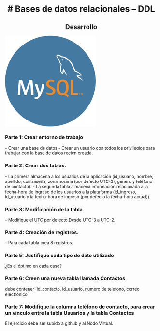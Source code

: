<h1 align="center"># Bases de datos relacionales – DDL</h1>
<h2 align="center">Desarrollo</h2>

![exampleb](https://raw.githubusercontent.com/Cristian-Trureo/Modulo3-abpro-5/main/mysql.png)

<h3>Parte 1: Crear entorno de trabajo</h3>
- Crear una base de datos
- Crear un usuario con todos los privilegios para trabajar con la base de datos recién creada.
<h3>Parte 2: Crear dos tablas.</h3>
- La primera almacena a los usuarios de la aplicación (id_usuario, nombre, apellido,
contraseña, zona horaria (por defecto UTC-3), género y teléfono de contacto).
- La segunda tabla almacena información relacionada a la fecha-hora de ingreso de los
usuarios a la plataforma (id_ingreso, id_usuario y la fecha-hora de ingreso (por defecto la
fecha-hora actual)).
<h3>Parte 3: Modificación de la tabla</h3>
- Modifique el UTC por defecto.Desde UTC-3 a UTC-2.
<h3>Parte 4: Creación de registros.</h3>
- Para cada tabla crea 8 registros.
<h3>Parte 5: Justifique cada tipo de dato utilizado</h3> 
¿Es el óptimo en cada caso?
<h3>Parte 6: Creen una nueva tabla llamada Contactos</h3>
debe contener `id_contacto, id_usuario, numero de telefono, correo electronico`
<h3>Parte 7: Modifique la columna teléfono de contacto, para crear un vínculo entre la tabla Usuarios y la tabla Contactos</h3>
El ejercicio debe ser subido a github y al Nodo Virtual.
